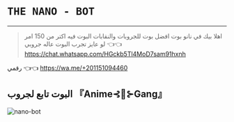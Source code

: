 # `THE NANO - BOT`

------------------
>اهلا بيك في نانو بوت افضل بوت للجروبات والنقابات البوت فيه اكتر من 150 امر لو عايز تجرب البوت عاله جروبي 👈👈 https://chat.whatsapp.com/HGckb5Tl4MoD7sam91hxnh

رقمي 👈👈  https://wa.me/+201151094460

البوت تابع لجروب 『Anime⊰🔴⊱Gang』
------------------



![nano-bot](https://github.com/user-attachments/assets/fc132c96-d044-4b62-b3a7-efaa4b0b21b2)
